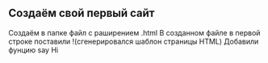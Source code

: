 ## Создаём свой первый сайт
Создаём в папке файл с раширением .html
В созданном файле в первой строке поставили !(сгенерировался шаблон страницы HTML)
Добавили фунцию say Hi